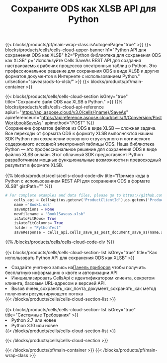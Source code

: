 ﻿---
title:  Сохраните ODS как XLSB API для Python
description:  Использование Aspose.Cells Cloud SDK для Python для сохранения файла формата ODS в виде файла формата XLSB.
url: /ru/python/saveas/ods-to-xlsb/
---
{{< blocks/products/pf/main-wrap-class isAutogenPage="true" >}}
{{< blocks/products/cells/cells-cloud-upper-banner h1="Python API для сохранения ODS как XLSB" h2="Python библиотека для сохранения ODS как XLSB" p="Используйте Cells SaveAs REST API для создания настраиваемых рабочих процессов электронных таблиц в Python. Это профессиональное решение для сохранения ODS в виде XLSB и других форматов документов в Интернете с использованием Python." urlsection="saveas/ods-to-xlsb/" >}}
{{< blocks/products/pf/main-container >}}

{{< blocks/products/cells/cells-cloud-section isGrey="true" title="Сохраните файл ODS как XLSB в Python." >}}
{{% blocks/products/cells/cells-cloud-api-reference apiurl="https://api.aspose.cloud/v3.0/cells/{name}/SaveAs" apireferenceurl="https://apireference.aspose.cloud/cells/#/Conversion/PostWorkbookSaveAs" apimethod="POST" %}}
<br/>
Сохранение форматов файлов из ODS в виде XLSB — сложная задача. Все переходы от формата ODS к формату XLSB выполняются нашим SDK Python при сохранении основного структурного и логического содержимого исходной электронной таблицы ODS. Наша библиотека Python — это профессиональное решение для сохранения ODS в виде файлов XLSB онлайн. Этот облачный SDK предоставляет Python разработчикам мощные функциональные возможности и превосходный результат в формате XLSB.
<br/>
<br/>
{{% blocks/products/cells/cells-cloud-code-div title="Пример кода в Python с использованием REST API для сохранения ODS в формате XLSB" gistPath="" %}}
  
```python
# For complete examples and data files, please go to https://github.com/aspose-cells-cloud/aspose-cells-cloud-python/
    cells_api = CellsApi(os.getenv('ProductClientId'),os.getenv('ProductClientSecret'))
    name ='Book1.ods'    
    saveOptions = None
    newfilename = "Book1Saveas.xlsb"
    isAutoFitRows= True
    isAutoFitColumns= True
    folder = "PythonTest"
    saveResponse = cells_api.cells_save_as_post_document_save_as(name,save_options=saveOptions, newfilename=(folder +'/' + newfilename),folder=folder)
```
  
{{% /blocks/products/cells/cells-cloud-code-div %}}
<br/>
<br/>
{{< blocks/products/cells/cells-cloud-section-list isGrey="true" title="Как использовать Python API для сохранения ODS как XLSB" >}}
<li> Создайте учетную запись на<a href="https://dashboard.aspose.cloud/">Панель приборов</a> чтобы получить бесплатную информацию о квоте и авторизации API</li>
<li>Инициализировать CellsApi с идентификатором клиента, секретом клиента, базовым URL-адресом и версией API.</li>
<li>Вызов ячеек_сохранять_как_почта_документ_сохранять_как метод получения результирующего потока</li>
{{< /blocks/products/cells/cells-cloud-section-list >}}
<br/>
<br/>
{{< blocks/products/cells/cells-cloud-section-list isGrey="true" title="Системные Требования" >}}
<li>Python 2.7 или новее</li>
<li>Python 3.10 или новее</li>
{{< /blocks/products/cells/cells-cloud-section-list >}}

{{< /blocks/products/cells/cells-cloud-section >}}

{{< /blocks/products/pf/main-container >}}
{{< /blocks/products/pf/main-wrap-class >}}
